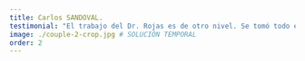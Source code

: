 ```yaml
---
title: Carlos SANDOVAL.
testimonial: "El trabajo del Dr. Rojas es de otro nivel. Se tomó todo el tiempo para explicarme el proceso de diseño de sonrisa y el resultado superó mis expectativas. Me siento mucho más seguro al sonreír. ¡Un profesional de primera!"
image: ./couple-2-crop.jpg # SOLUCIÓN TEMPORAL
order: 2
---
```

